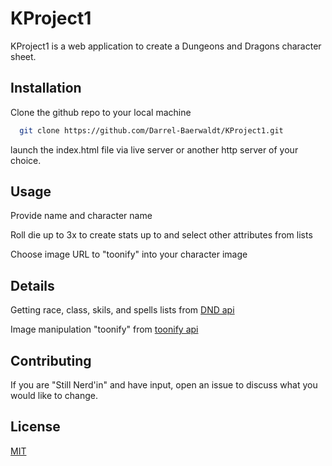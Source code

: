 # KProject1

KProject1 is a web application to create a Dungeons and Dragons character sheet.

## Installation

Clone the github repo to your local machine

```bash
  git clone https://github.com/Darrel-Baerwaldt/KProject1.git
```
launch the index.html file via live server or another http server of your choice.

## Usage

Provide name and character name

Roll die up to 3x to create stats up to and select other attributes from lists

Choose image URL to "toonify" into your character image

## Details

Getting race, class, skils, and spells lists from [DND api](https://www.dnd5eapi.co/)

Image manipulation "toonify" from [toonify api](https://deepai.org/machine-learning-model/toonify)

## Contributing

If you are "Still Nerd'in" and have input, open an issue to discuss what you would like to change.

## License
[MIT](https://choosealicense.com/licenses/mit/)









